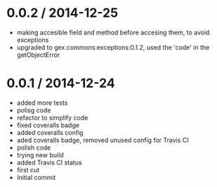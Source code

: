
0.0.2 / 2014-12-25
==================

  * making accesible field and method before accesing them, to avoid exceptions
  * upgraded to gex.commons:exceptions:0.1.2, used the 'code' in the getObjectError

0.0.1 / 2014-12-24
==================

  * added more tests
  * polisg code
  * refactor to simplify code
  * fixed coveralls badge
  * added coveralls config
  * aded coveralls badge, removed unused config for Travis CI
  * polish code
  * trying new build
  * added Travis CI status
  * first cut
  * Initial commit
